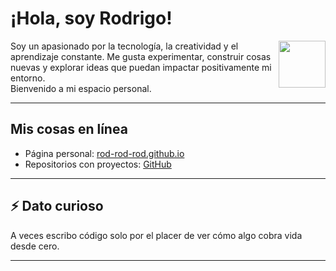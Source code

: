 # ¡Hola, soy Rodrigo!

<img align="right" src="https://gifer.com/es/gifs/dancing-frog" width="75"/>

Soy un apasionado por la tecnología, la creatividad y el aprendizaje constante. Me gusta experimentar, construir cosas nuevas y explorar ideas que puedan impactar positivamente mi entorno.  
Bienvenido a mi espacio personal. 

---

## Mis cosas en línea

- Página personal: [rod-rod-rod.github.io](https://rod-rod-rod.github.io/Rod-Rod-Rod)
- Repositorios con proyectos: [GitHub](https://github.com/rod-rod-rod)

---


## ⚡ Dato curioso

A veces escribo código solo por el placer de ver cómo algo cobra vida desde cero.

---
